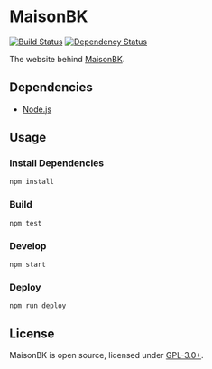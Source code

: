 
<!-- TITLE/ -->

# MaisonBK

<!-- /TITLE -->


<!-- BADGES/ -->

[![Build Status](https://img.shields.io/travis/LoachLabs/MaisonBK/master.svg)](http://travis-ci.org/LoachLabs/MaisonBK "Check this project's build status on TravisCI")
[![Dependency Status](https://img.shields.io/david/LoachLabs/MaisonBK.svg)](https://david-dm.org/LoachLabs/MaisonBK)<br/>

<!-- /BADGES -->


The website behind [MaisonBK](http://maisonbk.ca).


## Dependencies

* [Node.js](http://nodejs.org)


## Usage

### Install Dependencies

```
npm install
```

### Build

```
npm test
```

### Develop

```
npm start
```

### Deploy

```
npm run deploy
```


<!-- LICENSE/ -->

## License

MaisonBK is open source, licensed under [GPL-3.0+](LICENSE.md).

<!-- /LICENSE -->
